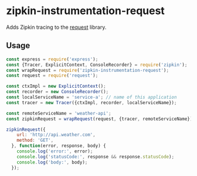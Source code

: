 # zipkin-instrumentation-request

Adds Zipkin tracing to the [request](https://www.npmjs.com/package/request) library.

## Usage

```javascript
const express = require('express');
const {Tracer, ExplicitContext, ConsoleRecorder} = require('zipkin');
const wrapRequest = require('zipkin-instrumentation-request');
const request = require('request');

const ctxImpl = new ExplicitContext();
const recorder = new ConsoleRecorder();
const localServiceName = 'service-a'; // name of this application
const tracer = new Tracer({ctxImpl, recorder, localServiceName});

const remoteServiceName = 'weather-api';
const zipkinRequest = wrapRequest(request, {tracer, remoteServiceName});

zipkinRequest({
    url: 'http://api.weather.com',
    method: 'GET',
  }, function(error, response, body) {
    console.log('error:', error);
    console.log('statusCode:', response && response.statusCode);
    console.log('body:', body);
  });
```
